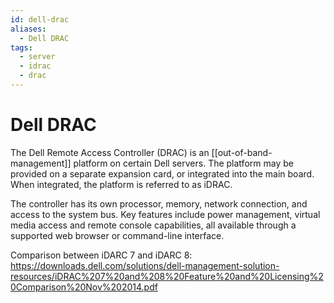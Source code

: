 ```yaml
---
id: dell-drac
aliases:
  - Dell DRAC
tags:
  - server
  - idrac
  - drac
---
```


# Dell DRAC

The Dell Remote Access Controller (DRAC) is an [[out-of-band-management]] platform on
certain Dell servers. The platform may be provided on a separate expansion card, or
integrated into the main board. When integrated, the platform is referred to as iDRAC.

The controller has its own processor, memory, network connection, and access to the system
bus. Key features include power management, virtual media access and remote console
capabilities, all available through a supported web browser or command-line interface.

Comparison between iDARC 7 and iDARC 8:
<https://downloads.dell.com/solutions/dell-management-solution-resources/iDRAC%207%20and%208%20Feature%20and%20Licensing%20Comparison%20Nov%202014.pdf>
